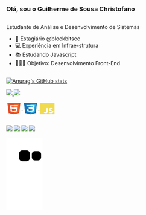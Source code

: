 ### Olá, sou o Guilherme de Sousa Christofano

##

Estudante de Análise e Desenvolvimento de Sistemas 

- 💼 Estagiário @blockbitsec
- 💻 Experiência em Infrae-strutura
- 📚 Estudando Javascript
- 👨🏽‍💻 Objetivo: Desenvolvimento Front-End

##

[![Anurag's GitHub stats](https://github-readme-stats.vercel.app/apiGschristofanoanuraghazra)](https://github.com/anuraghazra/github-readme-stats)


<div>
  <a href="https://github.com/gschristofano">
  <img height="180em" src="https://github-readme-stats.vercel.app/api?username=gschristofano&show_icons=true&theme=dracula&include_all_commits=true&count_private=true"/>
  <img height="180em" src="https://github-readme-stats.vercel.app/api/top-langs/?username=gschristofano&layout=compact&langs_count=7&theme=dracula"/>
</div> 

<div style="display: inline_block"><br>
  <img align="center" alt="Guiga-HTML" height="30" width="40" src="https://raw.githubusercontent.com/devicons/devicon/master/icons/html5/html5-original.svg">
  <img align="center" alt="Guiga-CSS" height="30" width="40" src="https://raw.githubusercontent.com/devicons/devicon/master/icons/css3/css3-original.svg">
  <img align="center" alt="Guiga-Js" height="30" width="40" src="https://raw.githubusercontent.com/devicons/devicon/master/icons/javascript/javascript-plain.svg">
</div>

##

<div>
   <a href="https://www.linkedin.com/in/guilherme-christofano/" target="_blank"><img src="https://img.shields.io/badge/-LinkedIn-%230077B5?style=for-the-badge&logo=linkedin&logoColor=white" target="_blank"></a>
   <a href = "mailto:gschristofano@gmail.com"><img src="https://img.shields.io/badge/-Gmail-%23333?style=for-the-badge&logo=gmail&logoColor=white" target="_blank"></a>
   <a href="https://discord.gg/" target="_blank"><img src="https://img.shields.io/badge/Discord-7289DA?style=for-the-badge&logo=discord&logoColor=white" target="_blank"></a>
   <a href="https://instagram.com/pguigas" target="_blank"><img src="https://img.shields.io/badge/-Instagram-%23E4405F?style=for-the-badge&logo=instagram&logoColor=white" target="_blank"></a>
</div>

![Snake animation](https://github.com/Gschristofano/Gschristofano/blob/output/github-contribution-grid-snake.svg)
